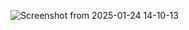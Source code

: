 ![Screenshot from 2025-01-24 14-10-13](https://github.com/user-attachments/assets/b170cdbb-c8bb-426a-9d2d-21266011da6e)
